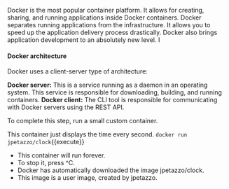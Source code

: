 Docker is the most popular container platform. It allows for creating, sharing, and running applications inside Docker containers. Docker separates running applications from the infrastructure. It allows you to speed up the application delivery process drastically. Docker also brings application development to an absolutely new level. I

#### Docker architecture

Docker uses a client-server type of architecture:

**Docker server:** This is a service running as a daemon in an operating system. This service is responsible for downloading, building, and running containers.
**Docker client:** The CLI tool is responsible for communicating with Docker servers using the REST API.

To complete this step, run a small custom container.

This container just displays the time every second.
`docker run jpetazzo/clock`{{execute}}

- This container will run forever.
- To stop it, press ^C.
- Docker has automatically downloaded the image jpetazzo/clock.
- This image is a user image, created by jpetazzo.